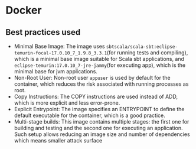 # Docker

## Best practices used

- Minimal Base Image: The image uses
  `sbtscala/scala-sbt:eclipse-temurin-focal-17.0.10_7_1.9.8_3.3.1`(for running tests and compiling), which is a
  minimal base image suitable for Scala sbt applications, and
  `eclipse-temurin:17.0.10_7-jre-jammy`(for executing app), which is the minimal base for jvm
  applications.
- Non-Root User: Non-root user `appuser` is used by default
  for the container, which reduces the risk associated with running
  processes as root.
- Copy Instructions: The COPY instructions are used instead of ADD, which is
  more explicit and less error-prone.
- Explicit Entrypoint: The image specifies an ENTRYPOINT to define the default
  executable for the container, which is a good practice.
- Multi-stage builds: This image contains multiple stages: the first one for
  building and testing and the second one for executing an application. Such
  setup allows reducing an image size and number of dependencies which means
  smaller attack surface
